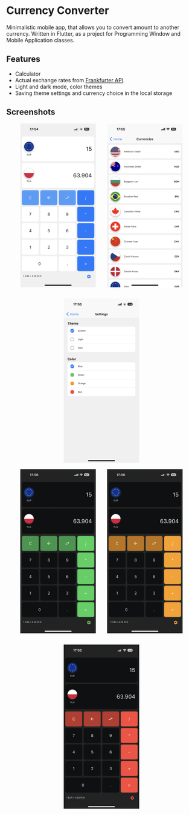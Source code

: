 # Currency Converter
Minimalistic mobile app, that allows you to convert amount to another currency. 
Written in Flutter, as a project for Programming Window and Mobile Application classes.


## Features
- Calculator
- Actual exchange rates from [Frankfurter API](https://www.frankfurter.app/).
- Light and dark mode, color themes
- Saving theme settings and currency choice in the local storage


## Screenshots
<div style="display: flex; justify-content: center; gap: 30px; flex-wrap: wrap;">
    <img src="./assets/screenshots/home.png" style="width: 200px;"/>
    <img src="./assets/screenshots/currencies.png" style="width: 200px;"/>
    <img src="./assets/screenshots/settings.png" style="width: 200px;"/>
</div>
<br/>
<div style="display: flex; justify-content: center; gap: 30px; flex-wrap: wrap;">
    <img src="./assets/screenshots/green.png" style="width: 200px;"/>
    <img src="./assets/screenshots/orange.png" style="width: 200px;"/>
    <img src="./assets/screenshots/red.png" style="width: 200px;"/>
</div>